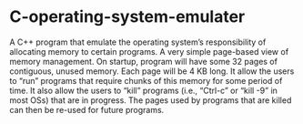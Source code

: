 # C-operating-system-emulater
A C++ program that emulate the operating system’s responsibility of allocating
memory to certain programs. A very simple page-based view of memory
management. On startup, program will have some 32 pages of contiguous, unused
memory. Each page will be 4 KB long.
It allow the users to “run” programs that require chunks
of this memory for some period of time. It also allow the users to “kill” programs
(i.e., “Ctrl-c” or “kill -9” in most OSs) that are in progress. The pages used by programs
that are killed can then be re-used for future programs.
